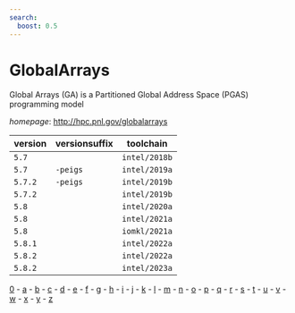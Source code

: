 ```yaml
---
search:
  boost: 0.5
---
```

# GlobalArrays

Global Arrays (GA) is a Partitioned Global Address Space (PGAS) programming model

*homepage*: <http://hpc.pnl.gov/globalarrays>

version | versionsuffix | toolchain
--------|---------------|----------
``5.7`` |  | ``intel/2018b``
``5.7`` | ``-peigs`` | ``intel/2019a``
``5.7.2`` | ``-peigs`` | ``intel/2019b``
``5.7.2`` |  | ``intel/2019b``
``5.8`` |  | ``intel/2020a``
``5.8`` |  | ``intel/2021a``
``5.8`` |  | ``iomkl/2021a``
``5.8.1`` |  | ``intel/2022a``
``5.8.2`` |  | ``intel/2022a``
``5.8.2`` |  | ``intel/2023a``

[0](../0/index.md) - [a](../a/index.md) - [b](../b/index.md) - [c](../c/index.md) - [d](../d/index.md) - [e](../e/index.md) - [f](../f/index.md) - [g](../g/index.md) - [h](../h/index.md) - [i](../i/index.md) - [j](../j/index.md) - [k](../k/index.md) - [l](../l/index.md) - [m](../m/index.md) - [n](../n/index.md) - [o](../o/index.md) - [p](../p/index.md) - [q](../q/index.md) - [r](../r/index.md) - [s](../s/index.md) - [t](../t/index.md) - [u](../u/index.md) - [v](../v/index.md) - [w](../w/index.md) - [x](../x/index.md) - [y](../y/index.md) - [z](../z/index.md)


